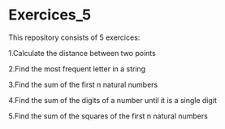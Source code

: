 # Exercices_5

This repository consists of 5 exercices:

1.Calculate the distance between two points

2.Find the most frequent letter in a string

3.Find the sum of the first n natural numbers

4.Find the sum of the digits of a number until it is a single digit

5.Find the sum of the squares of the first n natural numbers
